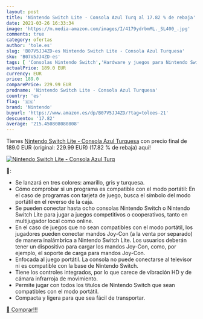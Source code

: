 ```yaml
---
layout: post
title: 'Nintendo Switch Lite - Consola Azul Turq al 17.82 % de rebaja'
date: 2021-03-26 16:33:34
image: 'https://m.media-amazon.com/images/I/4179ydrbmML._SL400_.jpg'
comments: true
category: ofertas
author: 'tole.es'
slug: 'B07V5JJ4ZD-es Nintendo Switch Lite - Consola Azul Turquesa'
sku: 'B07V5JJ4ZD-es'
tags: [ 'Consolas Nintendo Switch','Hardware y juegos para Nintendo Switch','Videojuegos','nintendo', ]
actualPrice: 189.0 EUR
currency: EUR
price: 189.0
comparePrice: 229.99 EUR
prodname: 'Nintendo Switch Lite - Consola Azul Turquesa'
country: 'es'
flag: '🇪🇸'
brand: 'Nintendo'
buyurl: 'https://www.amazon.es/dp/B07V5JJ4ZD/?tag=tolees-21'
descuento: '17.82'
average: '215.450808080808'
---
```


Tienes [Nintendo Switch Lite - Consola Azul Turquesa](https://www.amazon.es/dp/B07V5JJ4ZD/?tag=tolees-21) con precio final de  189.0 EUR (original: 229.99 EUR) (17.82 %  de rebaja) aqui!

[![Nintendo Switch Lite - Consola Azul Turq](https://m.media-amazon.com/images/I/4179ydrbmML._SL400_.jpg)](https://www.amazon.es/dp/B07V5JJ4ZD/?tag=tolees-21)

🔎:

- Se lanzará en tres colores: amarillo, gris y turquesa.
- Cómo comprobar si un programa es compatible con el modo portátil: En el caso de programas con tarjeta de juego, busca el símbolo del modo portátil en el reverso de la caja.
- Se pueden conectar hasta ocho consolas Nintendo Switch o Nintendo Switch Lite para jugar a juegos competitivos o cooperativos, tanto en multijugador local como online.
- En el caso de juegos que no sean compatibles con el modo portátil, los jugadores pueden conectar mandos Joy-Con (a la venta por separado) de manera inalámbrica a Nintendo Switch Lite. Los usuarios deberán tener un dispositivo para cargar los mandos Joy-Con, como, por ejemplo, el soporte de carga para mandos Joy-Con.
- Enfocada al juego portátil. La consola no puede conectarse al televisor ni es compatible con la base de Nintendo Switch.
- Tiene los controles integrados, por lo que carece de vibración HD y de cámara infrarroja de movimiento.
- Permite jugar con todos los títulos de Nintendo Switch que sean compatibles con el modo portátil.
- Compacta y ligera para que sea fácil de transportar.

[🛒 Comprar!!!](https://www.amazon.es/dp/B07V5JJ4ZD/?tag=tolees-21)
